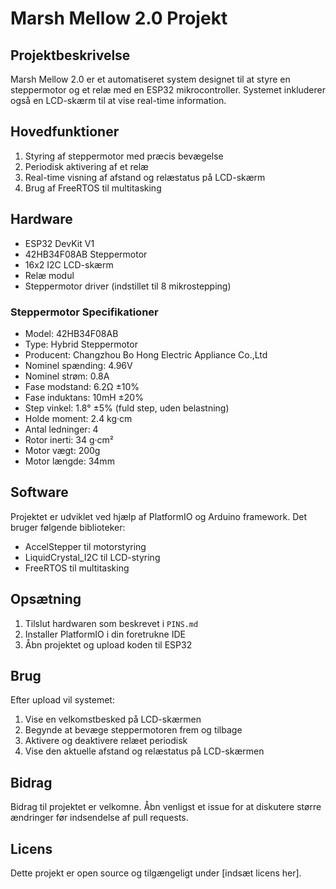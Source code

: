 # Marsh Mellow 2.0 Projekt

## Projektbeskrivelse
Marsh Mellow 2.0 er et automatiseret system designet til at styre en steppermotor og et relæ med en ESP32 mikrocontroller. Systemet inkluderer også en LCD-skærm til at vise real-time information.

## Hovedfunktioner
1. Styring af steppermotor med præcis bevægelse
2. Periodisk aktivering af et relæ
3. Real-time visning af afstand og relæstatus på LCD-skærm
4. Brug af FreeRTOS til multitasking

## Hardware
- ESP32 DevKit V1
- 42HB34F08AB Steppermotor
- 16x2 I2C LCD-skærm
- Relæ modul
- Steppermotor driver (indstillet til 8 mikrostepping)

### Steppermotor Specifikationer
- Model: 42HB34F08AB
- Type: Hybrid Steppermotor
- Producent: Changzhou Bo Hong Electric Appliance Co.,Ltd
- Nominel spænding: 4.96V
- Nominel strøm: 0.8A
- Fase modstand: 6.2Ω ±10%
- Fase induktans: 10mH ±20%
- Step vinkel: 1.8° ±5% (fuld step, uden belastning)
- Holde moment: 2.4 kg·cm
- Antal ledninger: 4
- Rotor inerti: 34 g·cm²
- Motor vægt: 200g
- Motor længde: 34mm

## Software
Projektet er udviklet ved hjælp af PlatformIO og Arduino framework. Det bruger følgende biblioteker:
- AccelStepper til motorstyring
- LiquidCrystal_I2C til LCD-styring
- FreeRTOS til multitasking

## Opsætning
1. Tilslut hardwaren som beskrevet i `PINS.md`
2. Installer PlatformIO i din foretrukne IDE
3. Åbn projektet og upload koden til ESP32

## Brug
Efter upload vil systemet:
1. Vise en velkomstbesked på LCD-skærmen
2. Begynde at bevæge steppermotoren frem og tilbage
3. Aktivere og deaktivere relæet periodisk
4. Vise den aktuelle afstand og relæstatus på LCD-skærmen

## Bidrag
Bidrag til projektet er velkomne. Åbn venligst et issue for at diskutere større ændringer før indsendelse af pull requests.

## Licens
Dette projekt er open source og tilgængeligt under [indsæt licens her].
